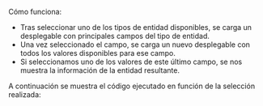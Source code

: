 Cómo funciona:

* Tras seleccionar uno de los tipos de entidad disponibles, se carga un desplegable con principales campos del tipo de entidad.
* Una vez seleccionado el campo, se carga un nuevo desplegable con todos los valores disponibles para ese campo.
* Si seleccionamos uno de los valores de este último campo, se nos muestra la información de la entidad resultante.

A continuación se muestra el código ejecutado en función de la selección realizada:

